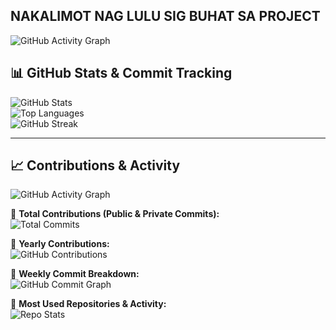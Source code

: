 ##             NAKALIMOT NAG LULU SIG BUHAT SA PROJECT 
![GitHub Activity Graph](https://github-readme-activity-graph.vercel.app/graph?username=Arn0ten&theme=react-dark&hide_border=true&area=true)  
## 📊 GitHub Stats & Commit Tracking  
![GitHub Stats](https://github-readme-stats.vercel.app/api?username=Arn0ten&show_icons=true&count_private=true&include_all_commits=true&theme=radical)  
![Top Languages](https://github-readme-stats.vercel.app/api/top-langs/?username=Arn0ten&layout=compact&theme=tokyonight)  
![GitHub Streak](https://streak-stats.demolab.com?user=Arn0ten&count_private=true&include_all_commits=true&theme=dark&hide_border=true)  

---

## 📈 Contributions & Activity  
![GitHub Activity Graph](https://github-readme-activity-graph.vercel.app/graph?username=Arn0ten&theme=react-dark&hide_border=true&area=true)  

📌 **Total Contributions (Public & Private Commits):**  
![Total Commits](https://komarev.com/ghpvc/?username=Arn0ten&label=Total%20Commits%20(Public%20+%20Private)&color=blue)  

📌 **Yearly Contributions:**  
![GitHub Contributions](https://github-contributions.vercel.app/api?username=Arn0ten&show_private=true&theme=dark)  

📌 **Weekly Commit Breakdown:**  
![GitHub Commit Graph](https://github-profile-summary-cards.vercel.app/api/cards/productive-time?username=Arn0ten&theme=github_dark)  

📌 **Most Used Repositories & Activity:**  
![Repo Stats](https://github-profile-summary-cards.vercel.app/api/cards/repos-per-language?username=Arn0ten&theme=github_dark)  
